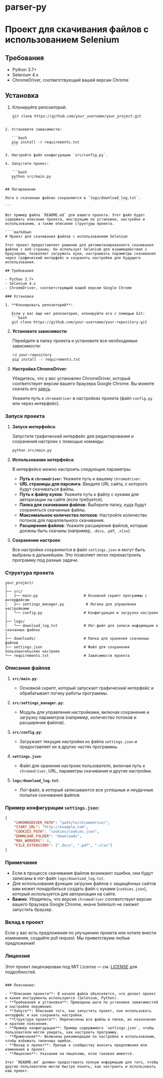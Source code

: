 # parser-py

# Проект для скачивания файлов с использованием Selenium

## Требования

- Python 3.7+
- Selenium 4.x
- ChromeDriver, соответствующий вашей версии Chrome

## Установка

1. Клонируйте репозиторий:

   ```bash
   git clone https://github.com/your_username/your_project.git
````

2. Установите зависимости:

   ```bash
   pip install -r requirements.txt
   ```

3. Настройте файл конфигурации `src/config.py`.

4. Запустите проект:

   ```bash
   python src/main.py
   ```

## Логирование

Логи о скачанных файлах сохраняются в `logs/download_log.txt`.

```

Вот пример файла `README.md` для вашего проекта. Этот файл будет содержать описание проекта, инструкцию по установке, настройке и использованию, а также описание структуры проекта.

````markdown
# Проект для скачивания файлов с использованием Selenium

Этот проект предоставляет решение для автоматизированного скачивания файлов с веб-страниц. Он использует Selenium для взаимодействия с браузером, позволяет загружать куки, настраивать параметры скачивания через графический интерфейс и сохранять настройки для будущего использования.

## Требования

- Python 3.7+
- Selenium 4.x
- ChromeDriver, соответствующий вашей версии Google Chrome

### Установка

1. **Клонировать репозиторий**:
   
   Если у вас еще нет репозитория, клонируйте его с помощью Git:
   ```bash
   git clone https://github.com/your-username/your-repository.git
````

2. **Установите зависимости**:

   Перейдите в папку проекта и установите все необходимые зависимости:

   ```bash
   cd your-repository
   pip install -r requirements.txt
   ```

3. **Настройка ChromeDriver**:

   Убедитесь, что у вас установлен ChromeDriver, который соответствует версии вашего браузера Google Chrome. Вы можете скачать его [здесь](https://sites.google.com/chromium.org/driver/).

   Укажите путь к `chromedriver` в настройках проекта (файл `config.py` или через интерфейс).

### Запуск проекта

1. **Запуск интерфейса**:

   Запустите графический интерфейс для редактирования и сохранения настроек с помощью команды:

   ```bash
   python src/main.py
   ```

2. **Использование интерфейса**:

   В интерфейсе можно настроить следующие параметры:

   * **Путь к `chromedriver`**: Укажите путь к вашему `chromedriver`.
   * **URL страницы для парсинга**: Введите URL сайта, с которого будут скачиваться файлы.
   * **Путь к файлу куков**: Укажите путь к файлу с куками для авторизации на сайте (если требуется).
   * **Папка для скачивания файлов**: Выберите папку, куда будут сохраняться скачанные файлы.
   * **Максимальное количество потоков**: Настройте количество потоков для параллельного скачивания.
   * **Расширения файлов**: Укажите расширения файлов, которые должны быть скачаны (например, `.docx`, `.pdf`, `.xlsx`).

3. **Сохранение настроек**:

   Все настройки сохраняются в файл `settings.json` и могут быть выбраны в дальнейшем. Это позволяет легко перенастроить программу под разные задачи.

### Структура проекта

```plaintext
your_project/
│
├── src/
│   ├── main.py                     # Основной скрипт программы с интерфейсом
│   ├── settings_manager.py          # Логика для управления настройками
│   └── config.py                   # Конфигурация и загрузка настроек
│
├── logs/
│   └── download_log.txt            # Лог-файл для записи информации о скачанных файлах
│
├── downloads/                      # Папка для хранения скачанных файлов
├── settings.json                   # Файл для сохранения пользовательских настроек
└── requirements.txt                # Зависимости проекта
```

### Описание файлов

1. **`src/main.py`**:

   * Основной скрипт, который запускает графический интерфейс и обрабатывает логику работы программы.

2. **`src/settings_manager.py`**:

   * Модуль для управления настройками, включая сохранение и загрузку параметров (например, количество потоков и расширения файлов).

3. **`src/config.py`**:

   * Загружает текущие настройки из файла `settings.json` и предоставляет их в других частях программы.

4. **`settings.json`**:

   * Файл для хранения настроек пользователя, включая путь к `chromedriver`, URL, параметры скачивания и другие настройки.

5. **`logs/download_log.txt`**:

   * Лог-файл, в который записываются все успешные и неудачные попытки скачивания файлов.

### Пример конфигурации `settings.json`:

```json
{
    "CHROMEDRIVER_PATH": "path/to/chromedriver",
    "START_URL": "http://example.com",
    "COOKIES_PATH": "cookies/cookies.json",
    "DOWNLOAD_FOLDER": "downloads",
    "MAX_WORKERS": 4,
    "FILE_EXTENSIONS": [".docx", ".pdf", ".xlsx"]
}
```

### Примечания

* Если в процессе скачивания файлов возникают ошибки, они будут записаны в лог-файл `logs/download_log.txt`.
* Для использования функции загрузки файлов с защищённых сайтов вам может понадобиться создать файл с куками (`cookies.json`), который используется для авторизации на сайте.
* **Важно**: Убедитесь, что версия `chromedriver` соответствует версии вашего браузера Google Chrome, иначе Selenium не сможет запустить браузер.

### Вклад в проект

Если у вас есть предложения по улучшению проекта или хотите внести изменения, создайте pull request. Мы приветствуем любые предложения!

### Лицензия

Этот проект лицензирован под MIT License — см. [LICENSE](LICENSE) для подробностей.

```

### Пояснение:

- **Описание проекта**: В начале файла объясняется, что делает проект и какие инструменты используются (Selenium, Python).
- **Требования и установка**: Приведены шаги по установке зависимостей и настройке окружения.
- **Запуск**: Описание того, как запустить проект, как использовать интерфейс и как сохранить настройки.
- **Структура проекта**: Перечислены все файлы и папки, их назначение и краткие пояснения.
- **Пример конфигурации**: Пример содержимого `settings.json`, чтобы пользователи могли увидеть, как настроить программу.
- **Примечания**: Включены рекомендации по настройке и использованию, чтобы избежать типичных ошибок.
- **Вклад в проект**: Призыв к сообществу вносить предложения или изменения в проект.
- **Лицензия**: Указание на лицензию, если таковая имеется.

Этот `README.md` должен предоставить полную информацию для того, чтобы другие пользователи могли быстро понять, как настроить и использовать ваш проект.
```
